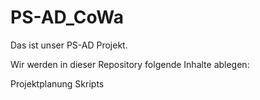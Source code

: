 # PS-AD_CoWa

Das ist unser PS-AD Projekt.

Wir werden in dieser Repository folgende Inhalte ablegen:

Projektplanung
Skripts

